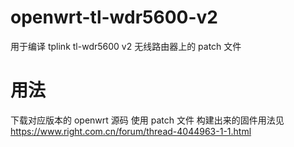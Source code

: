 # openwrt-tl-wdr5600-v2
用于编译 tplink tl-wdr5600 v2 无线路由器上的 patch 文件

# 用法
下载对应版本的 openwrt 源码 使用 patch 文件
构建出来的固件用法见 https://www.right.com.cn/forum/thread-4044963-1-1.html
